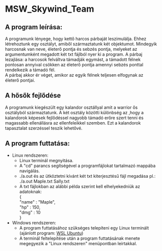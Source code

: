# MSW_Skywind_Team

## A program leírása:
A programunk lényege, hogy kettő harcos párbaját leszimulálja.
Ehhez létrehoztunk egy osztályt, amiből származtatunk két objektumot.
Mindegyik harcosnak van neve, életerő pontja és sebzés pontja, melyeket az argumentumként megadott két txt fájlból nyer ki a program.
A párbaj lezajlása: a harcosok felváltva támadják egymást, a támadott félnek pontosan annyival csökken az életerő pontja amennyi sebzés ponttal rendelkezik a támadó fél.  
A párbaj akkor ér véget, amikor az egyik félnek teljesen elfogynak az életerő pontjai.

## A hősők fejlődése
A programunk kiegészült egy kalandor osztállyal amit a warrior ős osztályból származtatunk.
A két osztály közötti különbség az ,hogy a kalandorok képesek fejlődéssel nagyobb támadó erőre szert tenni és magassabb ellenállásra az ellenfeleikkel szemben.
Ezt a kalandorok tapasztalat szerzéssel teszik lehetővé.

## A program futtatása:
* Linux rendszeren:
    * Linux terminál megnyitása.
    * A "cd" parancs segítségével a programfájlokat tartalmazó mappába navigálás.
    * ./a.out és az ütköztetni kívánt két txt kiterjesztésű fájl megadása
    pl.: ./a.out Maple.txt Sally.txt
    * A txt fájlokban az alábbi példa szerint kell elhelyekedniük az adatoknak:  
    {  
    "name" : "Maple",  
    "hp" : 150,  
    "dmg" : 10  
    }
* Windows rendszeren:
    * A program futtatásához szükséges telepíteni egy Linux terminált (ajánlott program: [WSL Ubuntu](https://ubuntu.com/wsl))
    * A terminál feltelepítése után a program futtatásának menete megegyezik a "Linux rendszeren" menüpontban leírtakkal.

